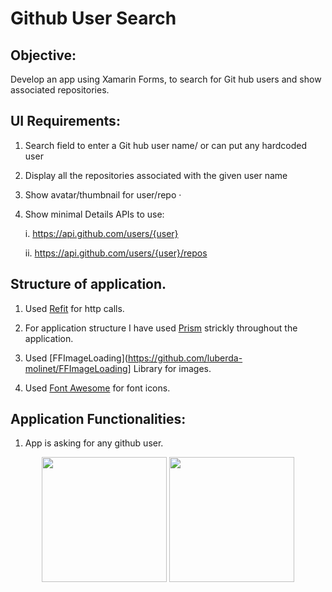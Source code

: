 # Github User Search

## Objective:
Develop an app using Xamarin Forms, to search for Git hub users and show associated repositories. 

## UI Requirements:

1. Search field to enter a Git hub user name/ or can put any hardcoded user 

2. Display all the repositories associated with the given user name  

3. Show avatar/thumbnail for user/repo · 

4. Show minimal Details APIs to use: 

    i. https://api.github.com/users/{user}
  
    ii. https://api.github.com/users/{user}/repos
    

## Structure of application. 


1. Used [Refit](https://github.com/reactiveui/refit) for http calls.

2. For application structure I have used [Prism](https://github.com/PrismLibrary/Prism) strickly throughout the application. 

3. Used [FFImageLoading](https://github.com/luberda-molinet/FFImageLoading] Library for images. 

4. Used [Font Awesome](https://fontawesome.com/) for font icons. 


## Application Functionalities:


1. App is asking for any github user. 

<div style="text-align: center" >
    <image src="Screenshoots/IOS/2020-04-22_11-51-55-PM.png" width="200"/>
    <image src="Screenshoots/Android/Screenshot_1587592030.png" width="200" />
</div>

